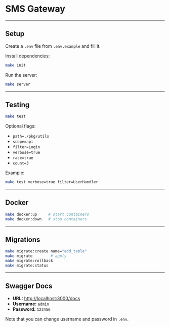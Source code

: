 # SMS Gateway

---

## Setup

Create a `.env` file from `.env.example` and fill it.

Install dependencies:

```bash
make init
```

Run the server:

```bash
make server
```

---

## Testing

```bash
make test
```

Optional flags:

* `path=./pkg/utils`
* `scope=api`
* `filter=Login`
* `verbose=true`
* `race=true`
* `count=3`

Example:

```bash
make test verbose=true filter=UserHandler
```

---

## Docker

```bash
make docker:up     # start containers
make docker:down   # stop containers
```

---

## Migrations

```bash
make migrate:create name="add_table"
make migrate        # apply
make migrate:rollback
make migrate:status
```

---

## Swagger Docs

* **URL:** [http://localhost:3000/docs](http://localhost:3000/docs)
* **Username:** `admin`
* **Password:** `123456`

Note that you can change username and password in `.env`.
